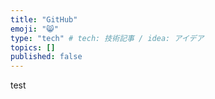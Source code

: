 ```yaml
---
title: "GitHub"
emoji: "😸"
type: "tech" # tech: 技術記事 / idea: アイデア
topics: []
published: false
---
```

test